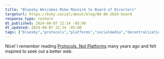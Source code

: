 ```yaml
---
title: "Bluesky Welcomes Mike Masnick to Board of Directors"
targeturl: https://bsky.social/about/blog/08-06-2024-board
response_type: reshare
dt_published: 2024-08-07 22:14 -05:00
dt_updated: 2024-08-07 22:14 -05:00
tags: ["bluesky","protocols","platforms","socialmedia","decentralization","distributedweb","indieweb","smallweb","humanweb","web"]
---
```


Nice! I remember reading [Protocols, Not Platforms](https://knightcolumbia.org/content/protocols-not-platforms-a-technological-approach-to-free-speech) many years ago and felt inspired to seek out a better web.
